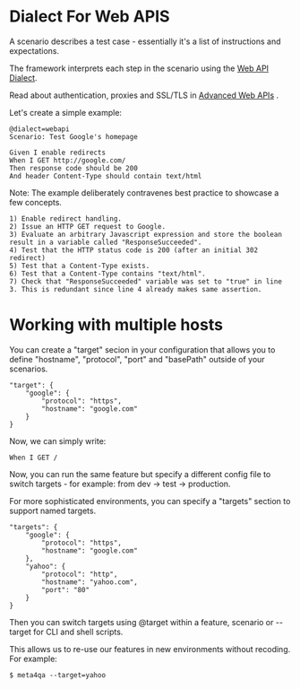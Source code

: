 Dialect For Web APIS
====================

A scenario describes a test case - essentially it's a list of instructions and expectations.

The framework interprets each step in the scenario using the [Web API Dialect](vocab.md). 

Read about authentication, proxies and SSL/TLS in [Advanced Web APIs](advanced.md) . 

Let's create a simple example:

    @dialect=webapi
    Scenario: Test Google's homepage 

    Given I enable redirects
    When I GET http://google.com/
    Then response code should be 200
    And header Content-Type should contain text/html


Note: The example deliberately contravenes best practice to showcase a few concepts.

	1) Enable redirect handling.
	2) Issue an HTTP GET request to Google.
	3) Evaluate an arbitrary Javascript expression and store the boolean result in a variable called "ResponseSucceeded".
	4) Test that the HTTP status code is 200 (after an initial 302 redirect)
	5) Test that a Content-Type exists.
	6) Test that a Content-Type contains "text/html".
	7) Check that "ResponseSucceeded" variable was set to "true" in line 3. This is redundant since line 4 already makes same assertion.
	
Working with multiple hosts
===========================

You can create a "target" secion in your configuration that allows you to define "hostname", "protocol", "port" and "basePath" outside of your scenarios.

	"target": {
		"google": {
			"protocol": "https",
			"hostname": "google.com"
		}
	}

Now, we can simply write:

    When I GET /

Now, you can run the same feature but specify a different config file to switch targets - for example: from dev -> test -> production.

For more sophisticated environments, you can specify a "targets" section to support named targets. 


	"targets": {
		"google": {
			"protocol": "https",
			"hostname": "google.com"
		},
		"yahoo": {
			"protocol": "http",
			"hostname": "yahoo.com",
			"port": "80"
		}
	}

Then you can switch targets using @target within a feature, scenario or --target for CLI and shell scripts.

This allows us to re-use our features in new environments without recoding. For example:

	$ meta4qa --target=yahoo


